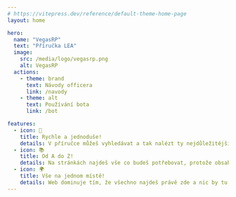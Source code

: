 ```yaml
---
# https://vitepress.dev/reference/default-theme-home-page
layout: home

hero:
  name: "VegasRP"
  text: "Příručka LEA"
  image:
    src: /media/logo/vegasrp.png
    alt: VegasRP
  actions:
    - theme: brand
      text: Návody officera
      link: /navody
    - theme: alt
      text: Používání bota
      link: /bot

features:
  - icon: 🔎
    title: Rychle a jednoduše!
    details: V příručce můžeš vyhledávat a tak nalézt ty nejdůležitější informace!
  - icon: 📚
    title: Od A do Z!
    details: Na stránkách najdeš vše co budeš potřebovat, protože obsahuje opravdu mnoho!
  - icon: 🌍
    title: Vše na jednom místě!
    details: Web dominuje tím, že všechno najdeš právě zde a nic by tu chybět nemělo.
---
```


